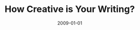 ---
title: "How Creative is Your Writing?"
collection: publications
permalink: /publication/2009-01-01-How-Creative-is-Your-Writing
date: 2009-01-01
venue: 'Proceedings of the workshop on computational approaches to linguistic creativity'
---